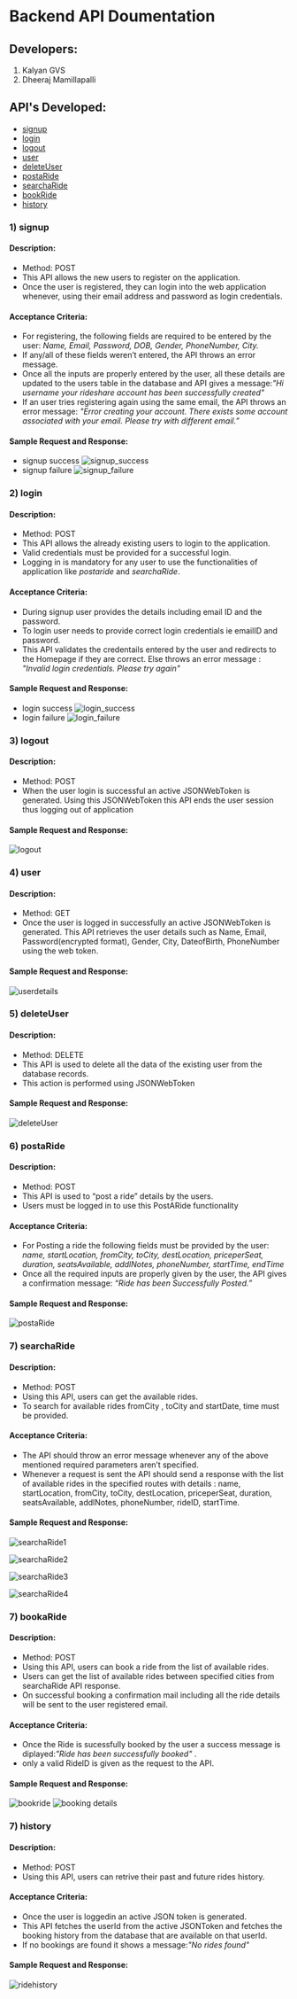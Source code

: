 # Backend API Doumentation

## Developers:     
1) Kalyan GVS
2) Dheeraj Mamillapalli

## API's Developed:

- [signup](#1-signup)
- [login](#2-login)
- [logout](#3-logout)
- [user](#4-user)
- [deleteUser](#5-deleteUser)
- [postaRide](#6-postaRide)
- [searchaRide](#7-searchaRide)
- [bookRide](#8-bookRide)
- [history](#9-history)



### 1) signup

#### Description:

- Method: POST
- This API allows the new users to register on the application.
- Once the user is registered, they can login into the web application whenever, using their email address
and password as login credentials.

#### Acceptance Criteria:

- For registering, the following fields are required to be entered by the user: <em>Name, Email,
Password, DOB, Gender, PhoneNumber, City. </em>
 - If any/all of these fields weren’t entered, the API throws an error message.
 - Once all the inputs are properly entered by the user, all these details are updated to the users table in the database and API gives a message:<em>"Hi username your rideshare account has been successfully created"</em>
 -  If an user tries registering again using the same email, the API throws an error message: <em>"Error creating your account. There exists some account associated with your email. Please try with different email.”</em>

#### Sample Request and Response:

- signup success
![signup_success](https://user-images.githubusercontent.com/97773629/164362041-4dfd321d-3056-4049-b895-9e70262596cf.PNG)
- signup failure
![signup_failure](https://user-images.githubusercontent.com/97773629/164362080-3fc14093-c673-4c20-b8d5-575d27eec938.PNG)



### 2) login

#### Description:

- Method: POST
- This API allows the already existing users to login to the application.
- Valid credentials must be provided for a successful login.
- Logging in is mandatory for any user to use the functionalities of application like <em>postaride</em> and <em>searchaRide</em>.

#### Acceptance Criteria:

- During signup user provides the details including email ID and the password.
- To login user needs to provide correct login credentials ie emailID and password.
- This API validates the credentails entered by the user and redirects to the Homepage if they are correct. Else throws an error message : <em>"Invalid login credentials. Please try again"</em>

#### Sample Request and Response:

- login success
![login_success](https://user-images.githubusercontent.com/97773629/164362582-2261059e-9739-4faf-ba5c-0cb6ab78fdc8.PNG)
- login failure
![login_failure](https://user-images.githubusercontent.com/97773629/164362599-f27b75c3-304c-41f6-8c8a-4402d9062008.PNG)



### 3) logout

#### Description:

- Method: POST
- When the user login is successful an active JSONWebToken is generated. Using this JSONWebToken this API ends the user session thus logging out of application 
#### Sample Request and Response:
![logout](https://user-images.githubusercontent.com/97773629/164363347-a20e4f7f-632f-4d37-baf2-dc5af748e095.PNG)


### 4) user

#### Description:

- Method: GET
- Once the user is logged in successfully an active JSONWebToken is generated. This API retrieves the user details such as Name, Email, Password(encrypted format), Gender, City, DateofBirth, PhoneNumber using the web token.

#### Sample Request and Response:
 ![userdetails](https://user-images.githubusercontent.com/97773629/164363812-9d061c1b-9231-465b-ac19-d34368bf502c.PNG)


### 5) deleteUser

#### Description:

- Method: DELETE
- This API is used to delete all the data of the existing user from the database records.
- This action is performed using JSONWebToken

#### Sample Request and Response:
![deleteUser](https://user-images.githubusercontent.com/97773629/164390439-7c750c04-11a7-4832-a770-ae6f837e1328.PNG)



### 6) postaRide
#### Description:

-  Method: POST
-  This API is used to “post a ride” details by the users.
-  Users must be logged in to use this PostARide functionality

#### Acceptance Criteria:

-  For Posting a ride the following fields must be provided by the user: <em>name, startLocation, fromCity, toCity, destLocation, priceperSeat, duration, seatsAvailable, addlNotes, phoneNumber, startTime, endTime</em>
- Once all the required inputs are properly given by the user, the API gives a confirmation message: <em>“Ride has been Successfully Posted.”</em>

#### Sample Request and Response:
![postaRide](https://user-images.githubusercontent.com/97773629/164401412-0cea772b-914f-4f9f-831a-c8f4772c7558.PNG)


### 7) searchaRide
#### Description:

- Method: POST
- Using this API, users can get the available rides.
- To search for available rides fromCity , toCity and startDate, time must be provided.


#### Acceptance Criteria:

- The API should throw an error message whenever any of the above mentioned required
parameters aren’t specified.
- Whenever a request is sent the API should send a response with the list of available rides in the specified routes with details : name, startLocation, fromCity, toCity, destLocation, priceperSeat, duration, seatsAvailable, addlNotes, phoneNumber, rideID, startTime.


#### Sample Request and Response:

![searchaRide1](https://user-images.githubusercontent.com/97773629/164404959-a3274642-ac1b-42b9-8b00-65ce43a9ad02.PNG)

![searchaRide2](https://user-images.githubusercontent.com/97773629/164404916-d15335fd-558b-4fc2-bed3-389ed39df912.PNG)

![searchaRide3](https://user-images.githubusercontent.com/97773629/164404863-bbb14384-72dd-43d7-9f6d-4b71a7817499.PNG)

![searchaRide4](https://user-images.githubusercontent.com/97773629/164404801-a5f5903d-d1ad-4063-87be-fbc115dbd695.PNG)


### 7) bookaRide
#### Description:

- Method: POST
- Using this API, users can book a ride from the list of available rides.
- Users can get the list of available rides between specified cities from searchaRide API response.
- On successful booking a confirmation mail including all the ride details will be sent to the user registered email.


#### Acceptance Criteria:

- Once the Ride is sucessfully booked by the user a success message is diplayed:<em>"Ride has been successfully booked"</em> .
- only a valid RideID is given as the request to the API.


#### Sample Request and Response:
![bookride](https://user-images.githubusercontent.com/97773629/164409590-995be31e-064e-4e3f-bfb5-f1d50e1590aa.PNG)
![booking details](https://user-images.githubusercontent.com/97773629/164527020-dbd5beb1-1460-4185-b5bd-fcd5b84f85fa.PNG)







### 7) history
#### Description:

- Method: POST
- Using this API, users can retrive their past and future rides history.

#### Acceptance Criteria:

- Once the user is loggedin an active JSON token is generated. 
- This API fetches the userId from the active JSONToken and fetches the booking history from the database that are available on that userId.
- If no bookings are found it shows a message:<em>"No rides found"</em>

#### Sample Request and Response:
![ridehistory](https://user-images.githubusercontent.com/97773629/164411074-720acf3f-6b62-4549-b7e6-e47e77be0872.PNG)



